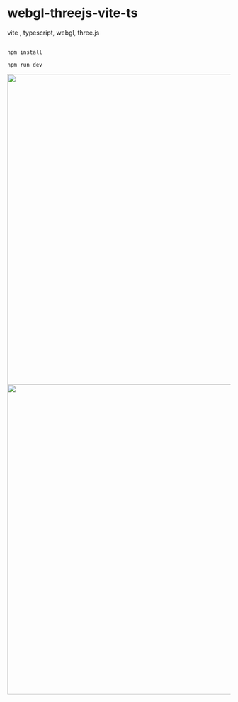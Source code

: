 # webgl-threejs-vite-ts

vite , typescript, webgl, three.js


## 
```
npm install
```

```
npm run dev
```

<img src="https://user-images.githubusercontent.com/8470739/187028200-4bfd316f-0bb0-48af-83cb-f4bc5709fae0.gif" width=700 />

<img src="https://user-images.githubusercontent.com/8470739/187028205-df80f8ea-c597-401c-8db9-a4f555dac406.gif" width=700 />
